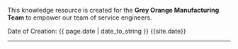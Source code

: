 <p>This knowledge resource is created for the <b>Grey Orange Manufacturing Team</b> to empower our team of service engineers.</p>
<p>Date of Creation: {{ page.date | date_to_string }} {{site.date}} </p>
<hr/>
